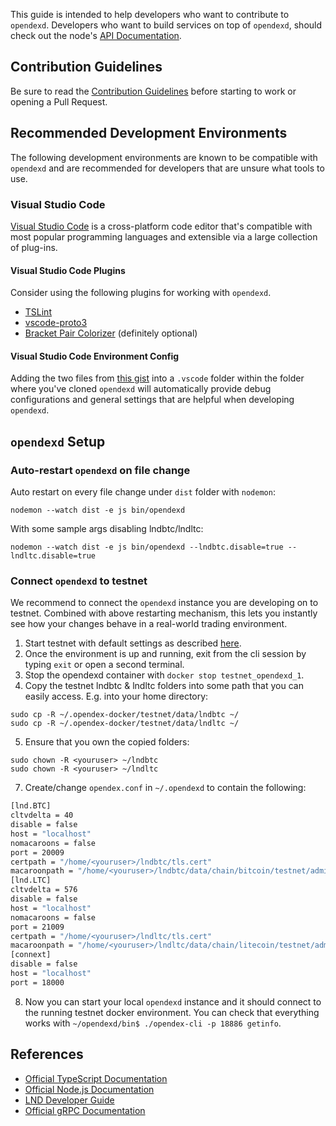 This guide is intended to help developers who want to contribute to `opendexd`. Developers who want to build services on top of `opendexd`, should check out the node's [API Documentation](https://api.opendex.network/).

## Contribution Guidelines

Be sure to read the [Contribution Guidelines](Contribute.md) before starting to work or opening a Pull Request.

## Recommended Development Environments

The following development environments are known to be compatible with `opendexd` and are recommended for developers that are unsure what tools to use.

### Visual Studio Code

[Visual Studio Code](https://code.visualstudio.com/) is a cross-platform code editor that's compatible with most popular programming languages and extensible via a large collection of plug-ins. 

#### Visual Studio Code Plugins

Consider using the following plugins for working with `opendexd`.

- [TSLint](https://marketplace.visualstudio.com/items?itemName=ms-vscode.vscode-typescript-tslint-plugin)
- [vscode-proto3](https://marketplace.visualstudio.com/items?itemName=zxh404.vscode-proto3)
- [Bracket Pair Colorizer](https://marketplace.visualstudio.com/items?itemName=coenraads.bracket-pair-colorizer) (definitely optional)

#### Visual Studio Code Environment Config

Adding the two files from [this gist](https://gist.github.com/sangaman/117af412eefc28c4f763c0152ddd3b99) into a `.vscode` folder within the folder where you've cloned `opendexd` will automatically provide debug configurations and general settings that are helpful when developing `opendexd`. 

## `opendexd` Setup

### Auto-restart `opendexd` on file change

Auto restart on every file change under `dist` folder with `nodemon`:

```
nodemon --watch dist -e js bin/opendexd
```

With some sample args disabling lndbtc/lndltc:

```
nodemon --watch dist -e js bin/opendexd --lndbtc.disable=true --lndltc.disable=true
```

### Connect `opendexd` to testnet

We recommend to connect the `opendexd` instance you are developing on to testnet. Combined with above restarting mechanism, this lets you instantly see how your changes behave in a real-world trading environment.

1. Start testnet with default settings as described [here](Liquidity%20Provider%20Guide.md).
2. Once the environment is up and running, exit from the cli session by typing `exit` or open a second terminal.
3. Stop the opendexd container with `docker stop testnet_opendexd_1`.
4. Copy the testnet lndbtc & lndltc folders into some path that you can easily access. E.g. into your home directory:
```
sudo cp -R ~/.opendex-docker/testnet/data/lndbtc ~/
sudo cp -R ~/.opendex-docker/testnet/data/lndltc ~/
```
5. Ensure that you own the copied folders:
```
sudo chown -R <youruser> ~/lndbtc
sudo chown -R <youruser> ~/lndltc
```
7. Create/change `opendex.conf` in `~/.opendexd` to contain the following:
```bash
[lnd.BTC]
cltvdelta = 40
disable = false
host = "localhost"
nomacaroons = false
port = 20009
certpath = "/home/<youruser>/lndbtc/tls.cert"
macaroonpath = "/home/<youruser>/lndbtc/data/chain/bitcoin/testnet/admin.macaroon"
[lnd.LTC]
cltvdelta = 576
disable = false
host = "localhost"
nomacaroons = false
port = 21009
certpath = "/home/<youruser>/lndltc/tls.cert"
macaroonpath = "/home/<youruser>/lndltc/data/chain/litecoin/testnet/admin.macaroon"
[connext]
disable = false
host = "localhost"
port = 18000
```
8. Now you can start your local `opendexd` instance and it should connect to the running testnet docker environment. You can check that everything works with `~/opendexd/bin$ ./opendex-cli -p 18886 getinfo`.

## References

- [Official TypeScript Documentation](https://www.typescriptlang.org/docs/home.html)
- [Official Node.js Documentation](https://nodejs.org/en/docs/)
- [LND Developer Guide](https://dev.lightning.community/)
- [Official gRPC Documentation](https://grpc.io/docs/)

